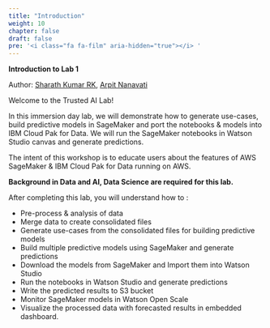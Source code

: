 ```yaml
---
title: "Introduction"
weight: 10
chapter: false
draft: false
pre: '<i class="fa fa-film" aria-hidden="true"></i> '
---
```


**Introduction to Lab 1**

Author: [Sharath Kumar RK](https://www.linkedin.com/in/sharath-kumar-rk-52aa2562/), [Arpit Nanavati](https://www.linkedin.com/in/arpitn/)

Welcome to the Trusted AI Lab!

In this immersion day lab, we will demonstrate how to generate use-cases, build predictive models in SageMaker and port the notebooks & models into IBM Cloud Pak for Data. We will run the SageMaker notebooks in Watson Studio canvas and generate predictions.

The intent of this workshop is to educate users about the features of AWS SageMaker & IBM Cloud Pak for Data running on AWS.

**Background in Data and AI, Data Science are required for this lab.**

After completing this lab, you will understand how to :

* Pre-process & analysis of data
* Merge data to create consolidated files
* Generate use-cases from the consolidated files for building predictive models
* Build multiple predictive models using SageMaker and generate predictions
* Download the models from SageMaker and Import them into Watson Studio
* Run the notebooks in Watson Studio and generate predictions
* Write the predicted results to S3 bucket
* Monitor SageMaker models in Watson Open Scale
* Visualize the processed data with forecasted results in embedded dashboard.

